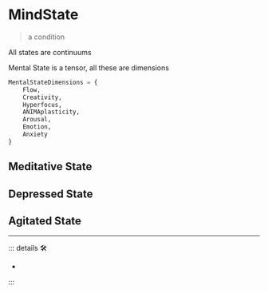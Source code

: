 
# <anima>MindState</anima>

> a condition

All states are continuums

Mental State is a tensor, all these are dimensions

```py
MentalStateDimensions = {
    Flow, 
    Creativity, 
    Hyperfocus, 
    ANIMAplasticity,
    Arousal,
    Emotion,
    Anxiety
}
```

## Meditative State

## Depressed State

## Agitated State

---

<!-- =================================================== -->
<!-- =================================================== -->
<!-- =================================================== -->
<!-- =================================================== -->
<!-- =================================================== -->
::: details 🛠

-

:::
